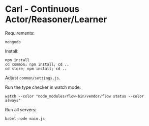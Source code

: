 # Carl - Continuous Actor/Reasoner/Learner

Requirements:

    mongodb

Install:

    npm install
    cd common; npm install; cd ..
    cd store; npm install; cd ..

Adjust `common/settings.js`.

Run the type checker in watch mode:

    watch --color "node_modules/flow-bin/vendor/flow status --color always"

Run all servers:

    babel-node main.js
